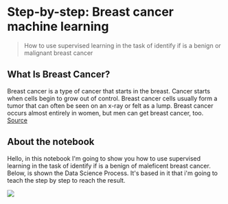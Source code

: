 # Step-by-step: Breast cancer machine learning

> How to use supervised learning in the task of identify if is a benign or malignant breast cancer

## What Is Breast Cancer?

Breast cancer is a type of cancer that starts in the breast. Cancer starts when cells begin to grow out of control. 
Breast cancer cells usually form a tumor that can often be seen on an x-ray or felt as a lump. Breast cancer occurs almost entirely in women, but men can get breast cancer, too. [Source](https://www.cancer.org/cancer/breast-cancer/about/what-is-breast-cancer.html)

## About the notebook

Hello, in this notebook I'm going to show you how to use supervised learning in the task of identify if is a benign of maleficent breast cancer. Below, is shown the Data Science Process. It's based in it that i'm going to teach the step by step to reach the result. 

![](https://miro.medium.com/max/3870/1*eE8DP4biqtaIK3aIy1S2zA.png)
